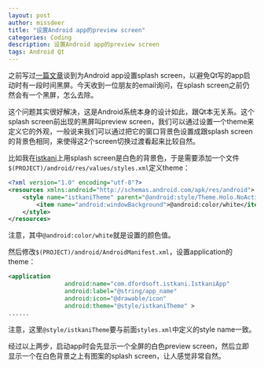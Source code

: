 ```yaml
---
layout: post
author: missdeer
title: "设置Android app的preview screen"
categories: Coding
description: 设置Android app的preview screen
tags: Android Qt 
---
```

之前写过[一篇文章](/2015/05/launch-image-by-qt-for-mobile/)谈到为Android app设置splash screen，以避免Qt写的app启动时有一段时间黑屏。今天收到一位朋友的email询问，在splash screen之前仍然会有一个黑屏，怎么去除。

这个问题其实很好解决，这是Android系统本身的设计如此，跟Qt本无关系。这个splash screen前出现的黑屏叫preview screen，我们可以通过设置一个theme来定义它的外观，一般说来我们可以通过把它的窗口背景色设置成跟splash screen的背景色相同，来使得这2个screen切换过渡看起来比较自然。

比如我在[istkani](https://itunes.apple.com/cn/app/istkani-le-tou-xing-cai-piao/id841279537)上用splash screen是白色的背景色，于是需要添加一个文件 `$(PROJECT)/android/res/values/styles.xml`定义theme：

```xml
<?xml version="1.0" encoding="utf-8"?>
<resources xmlns:android="http://schemas.android.com/apk/res/android">
    <style name="istkaniTheme" parent="@android:style/Theme.Holo.NoActionBar">
        <item name="android:windowBackground">@android:color/white</item>
    </style>
</resources>
```

注意，其中`@android:color/white`就是设置的颜色值。

然后修改`$(PROJECT)/android/AndroidManifest.xml`，设置application的theme：

```xml
<application 
				android:name="com.dfordsoft.istkani.IstkaniApp" 
				android:label="@string/app_name" 
				android:icon="@drawable/icon" 
				android:theme="@style/istkaniTheme" >
......
```

注意，这里`@style/istkaniTheme`要与前面`styles.xml`中定义的style name一致。

经过以上两步，启动app时会先显示一个全屏的白色preview screen，然后立即显示一个在白色背景之上有图案的splash screen，让人感觉非常自然。
